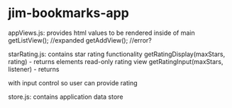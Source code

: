 # jim-bookmarks-app



appViews.js: provides html values to be rendered inside of main
    getListView();  //expanded
    getAddView();
    //error?

starRating.js: contains star rating functionality
        getRatingDisplay(maxStars, rating) - returns <span> elements read-only rating view
        getRatingInput(maxStars, listener) - returns <div> with input control so user can provide rating

store.js: contains application data store
